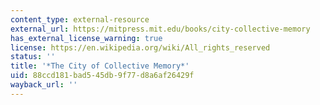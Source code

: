 ```yaml
---
content_type: external-resource
external_url: https://mitpress.mit.edu/books/city-collective-memory
has_external_license_warning: true
license: https://en.wikipedia.org/wiki/All_rights_reserved
status: ''
title: '*The City of Collective Memory*'
uid: 88ccd181-bad5-45db-9f77-d8a6af26429f
wayback_url: ''
---
```

